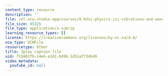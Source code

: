 ```yaml
---
content_type: resource
description: ''
file: /ol-ocw-studio-app/courses/8-03sc-physics-iii-vibrations-and-waves-fall-2016/f15862fb14e6e2d1849b1d51af734b49_FCFpaKcpuXQ.srt
file_size: 85325
file_type: application/x-subrip
learning_resource_types: []
license: https://creativecommons.org/licenses/by-nc-sa/4.0/
ocw_type: OCWFile
resourcetype: Other
title: 3play caption file
uid: f15862fb-14e6-e2d1-849b-1d51af734b49
video_metadata:
  youtube_id: null
---
```

